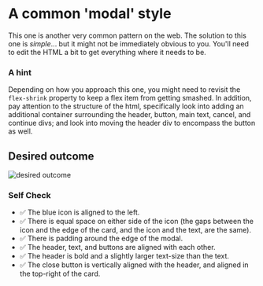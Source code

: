 # A common 'modal' style

This one is another very common pattern on the web. The solution to this one is _simple_... but it might not be immediately obvious to you. You'll need to edit the HTML a bit to get everything where it needs to be.

### A hint

Depending on how you approach this one, you might need to revisit the `flex-shrink` property to keep a flex item from getting smashed. In addition, pay attention to the structure of the html, specifically look into adding an additional container surrounding the header, button, main text, cancel, and continue divs; and look into moving the header div to encompass the button as well.

## Desired outcome

![desired outcome](./desired-outcome.png)

### Self Check

- ✅ The blue icon is aligned to the left.
- ✅ There is equal space on either side of the icon (the gaps between the icon and the edge of the card, and the icon and the text, are the same).
- ✅ There is padding around the edge of the modal.
- ✅ The header, text, and buttons are aligned with each other.
- ✅ The header is bold and a slightly larger text-size than the text.
- ✅ The close button is vertically aligned with the header, and aligned in the top-right of the card.
